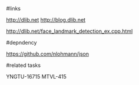 #links

http://dlib.net
http://blog.dlib.net

http://dlib.net/face_landmark_detection_ex.cpp.html

#depndency

https://github.com/nlohmann/json

#related tasks

YNGTU-16715
MTVL-415